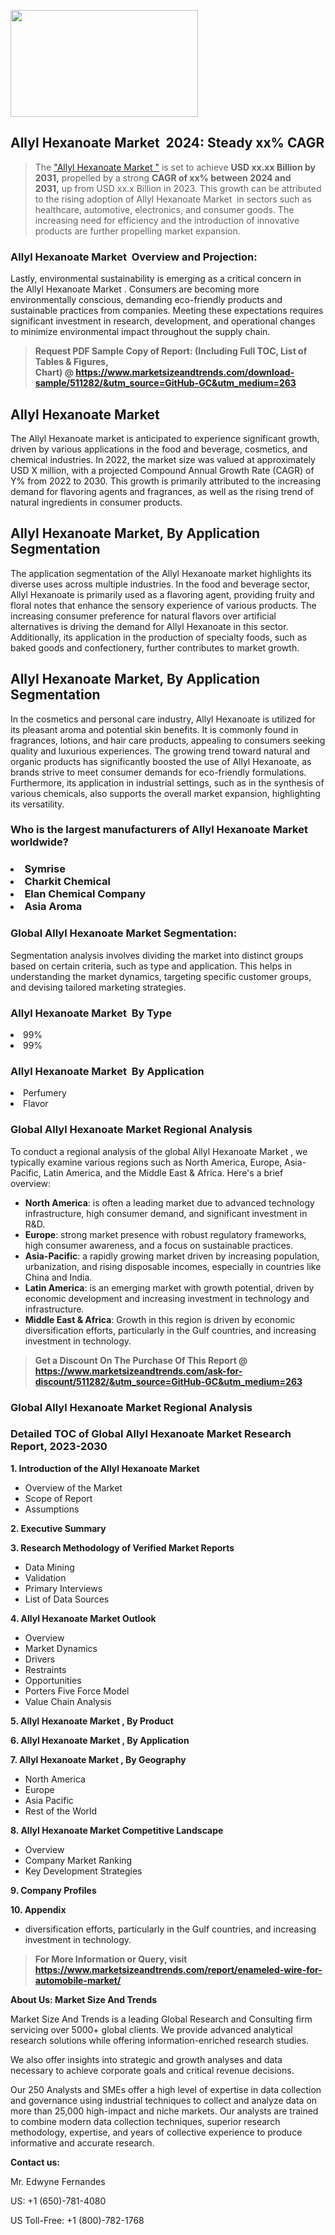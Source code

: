 <p><img class="alignnone size-medium wp-image-20088" src="https://ffe5etoiles.com/wp-content/uploads/2024/12/MST1-300x171.png" alt="" width="300" height="171" /></p><h2 id="ember46" class="ember-view reader-text-block__heading-2">Allyl Hexanoate Market &nbsp;2024: Steady&nbsp;xx% CAGR</h2><blockquote id="ember47" class="ember-view reader-text-block__blockquote">The&nbsp;<a class="app-aware-link " href="https://www.marketsizeandtrends.com/download-sample/511282/&utm_source=GitHub-GC&utm_medium=263" target="_blank" data-test-app-aware-link="">"Allyl Hexanoate Market "</a>&nbsp;is set to achieve&nbsp;<strong>USD&nbsp;xx.xx&nbsp;Billion by 2031,</strong>&nbsp;propelled by a strong&nbsp;<strong>CAGR of&nbsp;xx% between 2024 and 2031,</strong>&nbsp;up from USD xx.x Billion in 2023. This growth can be attributed to the rising adoption of&nbsp;Allyl Hexanoate Market &nbsp;in sectors such as healthcare, automotive, electronics, and consumer goods. The increasing need for efficiency and the introduction of innovative products are further propelling market expansion.</blockquote><h3 id="ember48" class="ember-view reader-text-block__heading-3">Allyl Hexanoate Market &nbsp;Overview and Projection:</h3><p id="ember49" class="ember-view reader-text-block__paragraph">Lastly, environmental sustainability is emerging as a critical concern in the&nbsp;Allyl Hexanoate Market . Consumers are becoming more environmentally conscious, demanding eco-friendly products and sustainable practices from companies. Meeting these expectations requires significant investment in research, development, and operational changes to minimize environmental impact throughout the supply chain.</p><blockquote id="ember50" class="ember-view reader-text-block__blockquote"><strong>Request PDF Sample Copy of Report: (Including Full TOC, List of Tables &amp; Figures, Chart)&nbsp;@&nbsp;<strong><a href="https://www.marketsizeandtrends.com/download-sample/511282/&utm_source=GitHub-GC&utm_medium=263" target="_blank">https://www.marketsizeandtrends.com/download-sample/511282/&utm_source=GitHub-GC&utm_medium=263</a></strong></strong></blockquote><h3 class=""> <h2>Allyl Hexanoate Market</h2><p>The Allyl Hexanoate market is anticipated to experience significant growth, driven by various applications in the food and beverage, cosmetics, and chemical industries. In 2022, the market size was valued at approximately USD X million, with a projected Compound Annual Growth Rate (CAGR) of Y% from 2022 to 2030. This growth is primarily attributed to the increasing demand for flavoring agents and fragrances, as well as the rising trend of natural ingredients in consumer products.</p><h2>Allyl Hexanoate Market, By Application Segmentation</h2><p>The application segmentation of the Allyl Hexanoate market highlights its diverse uses across multiple industries. In the food and beverage sector, Allyl Hexanoate is primarily used as a flavoring agent, providing fruity and floral notes that enhance the sensory experience of various products. The increasing consumer preference for natural flavors over artificial alternatives is driving the demand for Allyl Hexanoate in this sector. Additionally, its application in the production of specialty foods, such as baked goods and confectionery, further contributes to market growth.</p><h2>Allyl Hexanoate Market, By Application Segmentation</h2><p>In the cosmetics and personal care industry, Allyl Hexanoate is utilized for its pleasant aroma and potential skin benefits. It is commonly found in fragrances, lotions, and hair care products, appealing to consumers seeking quality and luxurious experiences. The growing trend toward natural and organic products has significantly boosted the use of Allyl Hexanoate, as brands strive to meet consumer demands for eco-friendly formulations. Furthermore, its application in industrial settings, such as in the synthesis of various chemicals, also supports the overall market expansion, highlighting its versatility.</p></h3><h3 id="" class="">Who is the largest manufacturers of&nbsp;Allyl Hexanoate Market worldwide?</h3><h3 class=""></Li><Li>Symrise</Li><Li> Charkit Chemical</Li><Li> Elan Chemical Company</Li><Li> Asia Aroma</h3><h3 id="ember53" class="ember-view reader-text-block__heading-3">Global&nbsp;Allyl Hexanoate Market Segmentation:</h3><p id="ember54" class="ember-view reader-text-block__paragraph">Segmentation analysis involves dividing the market into distinct groups based on certain criteria, such as type and application. This helps in understanding the market dynamics, targeting specific customer groups, and devising tailored marketing strategies.</p><h3 id="" class="">Allyl Hexanoate Market &nbsp;By Type</h3><p></Li><Li>99%</Li><Li> 99%</p><h3 id="" class="">Allyl Hexanoate Market &nbsp;By Application</h3><p class=""></Li><Li>Perfumery</Li><Li> Flavor</p><h3 id="ember62" class="ember-view reader-text-block__heading-3">Global Allyl Hexanoate Market Regional Analysis</h3><p id="ember63" class="ember-view reader-text-block__paragraph">To conduct a regional analysis of the global Allyl Hexanoate Market , we typically examine various regions such as North America, Europe, Asia-Pacific, Latin America, and the Middle East &amp; Africa. Here's a brief overview:</p><ul><li><strong>North America</strong>: is often a leading market due to advanced technology infrastructure, high consumer demand, and significant investment in R&amp;D.</li><li><strong>Europe</strong>: strong market presence with robust regulatory frameworks, high consumer awareness, and a focus on sustainable practices.</li><li><strong>Asia-Pacific</strong>: a rapidly growing market driven by increasing population, urbanization, and rising disposable incomes, especially in countries like China and India.</li><li><strong>Latin America</strong>: is an emerging market with growth potential, driven by economic development and increasing investment in technology and infrastructure.</li><li><strong>Middle East &amp; Africa</strong>: Growth in this region is driven by economic diversification efforts, particularly in the Gulf countries, and increasing investment in technology.</li></ul><blockquote id="ember61" class="ember-view reader-text-block__blockquote"><strong>Get a Discount On The Purchase Of This Report @ <strong><a href="https://html-cleaner.com/" target="">https://www.marketsizeandtrends.com/ask-for-discount/511282/&utm_source=GitHub-GC&utm_medium=263</a></strong></strong></blockquote><h3 id="ember62" class="ember-view reader-text-block__heading-3">Global Allyl Hexanoate Market Regional Analysis</h3><h3 id="" class="">Detailed TOC of Global Allyl Hexanoate Market Research Report, 2023-2030</h3><p id="" class=""><strong>1. Introduction of the Allyl Hexanoate Market </strong></p><ul><li>Overview of the Market</li><li>Scope of Report</li><li>Assumptions</li></ul><p id="" class=""><strong>2. Executive Summary</strong></p><p id="" class=""><strong>3. Research Methodology of Verified Market Reports</strong></p><ul><li>Data Mining</li><li>Validation</li><li>Primary Interviews</li><li>List of Data Sources</li></ul><p id="" class=""><strong>4. Allyl Hexanoate Market Outlook</strong></p><ul><li>Overview</li><li>Market Dynamics</li><li>Drivers</li><li>Restraints</li><li>Opportunities</li><li>Porters Five Force Model</li><li>Value Chain Analysis</li></ul><p id="" class=""><strong>5. Allyl Hexanoate Market , By Product</strong></p><p id="" class=""><strong>6. Allyl Hexanoate Market , By Application</strong></p><p id="" class=""><strong>7. Allyl Hexanoate Market , By Geography</strong></p><ul><li>North America</li><li>Europe</li><li>Asia Pacific</li><li>Rest of the World</li></ul><p id="" class=""><strong>8. Allyl Hexanoate Market Competitive Landscape</strong></p><ul><li>Overview</li><li>Company Market Ranking</li><li>Key Development Strategies</li></ul><p id="" class=""><strong>9. Company Profiles</strong></p><p id="" class=""><strong>10. Appendix</strong></p><ul><li>diversification efforts, particularly in the Gulf countries, and increasing investment in technology.</li></ul><blockquote id="ember65" class="ember-view reader-text-block__blockquote"><strong>For More Information or Query, visit <strong><strong><a href="https://html-cleaner.com/" target="">https://www.marketsizeandtrends.com/report/enameled-wire-for-automobile-market/</a></strong></strong></strong></blockquote><p id="" class=""><strong>About Us: Market Size And Trends</strong></p><p id="" class="">Market Size And Trends is a leading Global Research and Consulting firm servicing over 5000+ global clients. We provide advanced analytical research solutions while offering information-enriched research studies.</p><p id="" class="">We also offer insights into strategic and growth analyses and data necessary to achieve corporate goals and critical revenue decisions.</p><p id="" class="">Our 250 Analysts and SMEs offer a high level of expertise in data collection and governance using industrial techniques to collect and analyze data on more than 25,000 high-impact and niche markets. Our analysts are trained to combine modern data collection techniques, superior research methodology, expertise, and years of collective experience to produce informative and accurate research.</p><p id="" class=""><strong>Contact us:</strong></p><p id="" class="">Mr. Edwyne Fernandes</p><p id="" class="">US: +1 (650)-781-4080</p><p id="" class="">US Toll-Free: +1 (800)-782-1768</p>
